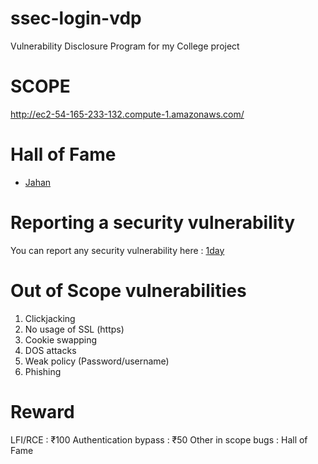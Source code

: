 # ssec-login-vdp
Vulnerability Disclosure Program for my College project


# SCOPE
http://ec2-54-165-233-132.compute-1.amazonaws.com/

# Hall of Fame
- [Jahan](https://github.com/jahanaj098)

# Reporting a security vulnerability 

You can report any security vulnerability here : [1day](https://t.me/p4in000)

# Out of Scope vulnerabilities
1. Clickjacking
2. No usage of SSL (https)
3. Cookie swapping
4. DOS attacks
5. Weak policy (Password/username)
6. Phishing

# Reward
LFI/RCE : ₹100
Authentication bypass : ₹50
Other in scope bugs : Hall of Fame 
